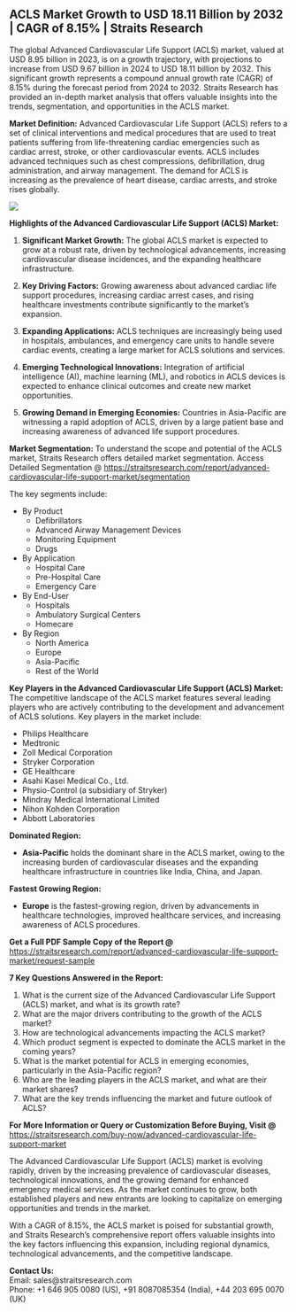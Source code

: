 <h2 data-start="225" data-end="723">ACLS Market Growth to USD 18.11 Billion by 2032 | CAGR of 8.15% | Straits Research</h2>
<p data-start="225" data-end="723">The global Advanced Cardiovascular Life Support (ACLS) market, valued at USD 8.95 billion in 2023, is on a growth trajectory, with projections to increase from USD 9.67 billion in 2024 to USD 18.11 billion by 2032. This significant growth represents a compound annual growth rate (CAGR) of 8.15% during the forecast period from 2024 to 2032. Straits Research has provided an in-depth market analysis that offers valuable insights into the trends, segmentation, and opportunities in the ACLS market.</p>
<p data-start="725" data-end="1240"><strong data-start="725" data-end="747">Market Definition:</strong> Advanced Cardiovascular Life Support (ACLS) refers to a set of clinical interventions and medical procedures that are used to treat patients suffering from life-threatening cardiac emergencies such as cardiac arrest, stroke, or other cardiovascular events. ACLS includes advanced techniques such as chest compressions, defibrillation, drug administration, and airway management. The demand for ACLS is increasing as the prevalence of heart disease, cardiac arrests, and stroke rises globally.</p>
<img src="https://blogger.googleusercontent.com/img/b/R29vZ2xl/AVvXsEghD5-1lD4SNdM8gFi_p2oMugFthdstajZtwRM8TH2MHLQ_miLFBEs6SQfhTZGw4sH3oEpCSIHsKKyTa_tLLfhEdPYD3HIo-5KJO2m_MdfoKYE8fxvoF1oo1UEbrxr-qzNg_1kG1PXqJATiEOGgYPizPPu4GN3G_OIcMynLhdrOcd3qZuhPTZQr4OXy/s700/1.png">
<p data-start="1242" data-end="1315"><strong data-start="1242" data-end="1315">Highlights of the Advanced Cardiovascular Life Support (ACLS) Market:</strong></p>
<ol data-start="1317" data-end="2404">
<li data-start="1317" data-end="1540">
<p data-start="1320" data-end="1540"><strong data-start="1320" data-end="1350">Significant Market Growth:</strong> The global ACLS market is expected to grow at a robust rate, driven by technological advancements, increasing cardiovascular disease incidences, and the expanding healthcare infrastructure.</p>
</li>
<li data-start="1544" data-end="1756">
<p data-start="1547" data-end="1756"><strong data-start="1547" data-end="1571">Key Driving Factors:</strong> Growing awareness about advanced cardiac life support procedures, increasing cardiac arrest cases, and rising healthcare investments contribute significantly to the market&rsquo;s expansion.</p>
</li>
<li data-start="1760" data-end="1975">
<p data-start="1763" data-end="1975"><strong data-start="1763" data-end="1790">Expanding Applications:</strong> ACLS techniques are increasingly being used in hospitals, ambulances, and emergency care units to handle severe cardiac events, creating a large market for ACLS solutions and services.</p>
</li>
<li data-start="1979" data-end="2196">
<p data-start="1982" data-end="2196"><strong data-start="1982" data-end="2021">Emerging Technological Innovations:</strong> Integration of artificial intelligence (AI), machine learning (ML), and robotics in ACLS devices is expected to enhance clinical outcomes and create new market opportunities.</p>
</li>
<li data-start="2200" data-end="2404">
<p data-start="2203" data-end="2404"><strong data-start="2203" data-end="2244">Growing Demand in Emerging Economies:</strong> Countries in Asia-Pacific are witnessing a rapid adoption of ACLS, driven by a large patient base and increasing awareness of advanced life support procedures.</p>
</li>
</ol>
<p data-start="2406" data-end="2665"><strong data-start="2406" data-end="2430">Market Segmentation:</strong> To understand the scope and potential of the ACLS market, Straits Research offers detailed market segmentation. Access Detailed Segmentation @ <a href="https://straitsresearch.com/report/advanced-cardiovascular-life-support-market/segmentation" target="_new" rel="noopener" data-start="2574" data-end="2665">https://straitsresearch.com/report/advanced-cardiovascular-life-support-market/segmentation</a></p>
<p data-start="2667" data-end="2692">The key segments include:</p>
<ul data-start="2693" data-end="3027">
<li data-start="2693" data-end="2798">By Product
<ul data-start="2708" data-end="2798">
<li data-start="2708" data-end="2724">Defibrillators</li>
<li data-start="2727" data-end="2763">Advanced Airway Management Devices</li>
<li data-start="2766" data-end="2788">Monitoring Equipment</li>
<li data-start="2791" data-end="2798">Drugs</li>
</ul>
</li>
<li data-start="2799" data-end="2874">By Application
<ul data-start="2818" data-end="2874">
<li data-start="2818" data-end="2833">Hospital Care</li>
<li data-start="2836" data-end="2855">Pre-Hospital Care</li>
<li data-start="2858" data-end="2874">Emergency Care</li>
</ul>
</li>
<li data-start="2875" data-end="2947">By End-User
<ul data-start="2891" data-end="2947">
<li data-start="2891" data-end="2902">Hospitals</li>
<li data-start="2905" data-end="2934">Ambulatory Surgical Centers</li>
<li data-start="2937" data-end="2947">Homecare</li>
</ul>
</li>
<li data-start="2948" data-end="3027">By Region
<ul data-start="2962" data-end="3027">
<li data-start="2962" data-end="2977">North America</li>
<li data-start="2980" data-end="2988">Europe</li>
<li data-start="2991" data-end="3005">Asia-Pacific</li>
<li data-start="3008" data-end="3027">Rest of the World</li>
</ul>
</li>
</ul>
<p data-start="3029" data-end="3300"><strong data-start="3029" data-end="3103">Key Players in the Advanced Cardiovascular Life Support (ACLS) Market:</strong> The competitive landscape of the ACLS market features several leading players who are actively contributing to the development and advancement of ACLS solutions. Key players in the market include:</p>
<ul data-start="3301" data-end="3562">
<li data-start="3301" data-end="3321">Philips Healthcare</li>
<li data-start="3322" data-end="3333">Medtronic</li>
<li data-start="3334" data-end="3360">Zoll Medical Corporation</li>
<li data-start="3361" data-end="3382">Stryker Corporation</li>
<li data-start="3383" data-end="3398">GE Healthcare</li>
<li data-start="3399" data-end="3430">Asahi Kasei Medical Co., Ltd.</li>
<li data-start="3431" data-end="3473">Physio-Control (a subsidiary of Stryker)</li>
<li data-start="3474" data-end="3513">Mindray Medical International Limited</li>
<li data-start="3514" data-end="3540">Nihon Kohden Corporation</li>
<li data-start="3541" data-end="3562">Abbott Laboratories</li>
</ul>
<p data-start="3564" data-end="3585"><strong data-start="3564" data-end="3585">Dominated Region:</strong></p>
<ul data-start="3586" data-end="3794">
<li data-start="3586" data-end="3794"><strong data-start="3588" data-end="3604">Asia-Pacific</strong> holds the dominant share in the ACLS market, owing to the increasing burden of cardiovascular diseases and the expanding healthcare infrastructure in countries like India, China, and Japan.</li>
</ul>
<p data-start="3796" data-end="3823"><strong data-start="3796" data-end="3823">Fastest Growing Region:</strong></p>
<ul data-start="3824" data-end="3993">
<li data-start="3824" data-end="3993"><strong data-start="3826" data-end="3836">Europe</strong> is the fastest-growing region, driven by advancements in healthcare technologies, improved healthcare services, and increasing awareness of ACLS procedures.</li>
</ul>
<p data-start="3995" data-end="4135"><strong data-start="3995" data-end="4041">Get a Full PDF Sample Copy of the Report @</strong> <a href="https://straitsresearch.com/report/advanced-cardiovascular-life-support-market/request-sample" target="_new" rel="noopener" data-start="4042" data-end="4135">https://straitsresearch.com/report/advanced-cardiovascular-life-support-market/request-sample</a></p>
<p data-start="4137" data-end="4180"><strong data-start="4137" data-end="4180">7 Key Questions Answered in the Report:</strong></p>
<ol data-start="4182" data-end="4793">
<li data-start="4182" data-end="4297">What is the current size of the Advanced Cardiovascular Life Support (ACLS) market, and what is its growth rate?</li>
<li data-start="4298" data-end="4374">What are the major drivers contributing to the growth of the ACLS market?</li>
<li data-start="4375" data-end="4439">How are technological advancements impacting the ACLS market?</li>
<li data-start="4440" data-end="4525">Which product segment is expected to dominate the ACLS market in the coming years?</li>
<li data-start="4526" data-end="4630">What is the market potential for ACLS in emerging economies, particularly in the Asia-Pacific region?</li>
<li data-start="4631" data-end="4715">Who are the leading players in the ACLS market, and what are their market shares?</li>
<li data-start="4716" data-end="4793">What are the key trends influencing the market and future outlook of ACLS?</li>
</ol>
<p data-start="4795" data-end="4948"><strong data-start="4795" data-end="4868">For More Information or Query or Customization Before Buying, Visit @</strong> <a href="https://straitsresearch.com/buy-now/advanced-cardiovascular-life-support-market" target="_new" rel="noopener" data-start="4869" data-end="4948">https://straitsresearch.com/buy-now/advanced-cardiovascular-life-support-market</a></p>
<p data-start="4950" data-end="5333">The Advanced Cardiovascular Life Support (ACLS) market is evolving rapidly, driven by the increasing prevalence of cardiovascular diseases, technological innovations, and the growing demand for enhanced emergency medical services. As the market continues to grow, both established players and new entrants are looking to capitalize on emerging opportunities and trends in the market.</p>
<p data-start="5335" data-end="5612" data-is-last-node="" data-is-only-node="">With a CAGR of 8.15%, the ACLS market is poised for substantial growth, and Straits Research&rsquo;s comprehensive report offers valuable insights into the key factors influencing this expansion, including regional dynamics, technological advancements, and the competitive landscape.</p>
<p data-start="5335" data-end="5612" data-is-last-node="" data-is-only-node=""><strong>Contact Us:</strong><br />Email:&nbsp;<a>sales@straitsresearch.com</a><br />Phone: +1 646 905 0080 (US), +91 8087085354 (India), +44 203 695 0070 (UK)</p>
